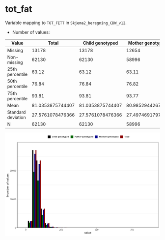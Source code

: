 # tot_fat
Variable mapping to `TOT_FETT` in `Skjema2_beregning_CDW_v12`.
- Number of values:

| Value | Total | Child genotyped | Mother genotyped | Father genotyped |
| ----- | ----- | --------------- | ---------------- | ---------------- |
| Missing | 13178 | 13178 | 12654 | 6217 |
| Non-missing | 62130 | 62130 | 58996 | 43867 |
| 25th percentile | 63.12 | 63.12 | 63.11 | 62.73 |
| 50th percentile | 76.84 | 76.84 | 76.82 | 76.22 |
| 75th percentile | 93.81 | 93.81 | 93.77 | 92.94 |
| Mean | 81.0353875744407 | 81.0353875744407 | 80.9852944267408 | 80.2616219481615 |
| Standard deviation | 27.5761078476366 | 27.5761078476366 | 27.4974691797055 | 26.9017871170513 |
| N | 62130 | 62130 | 58996 | 43867 |



![](tot_fat_n.png)



